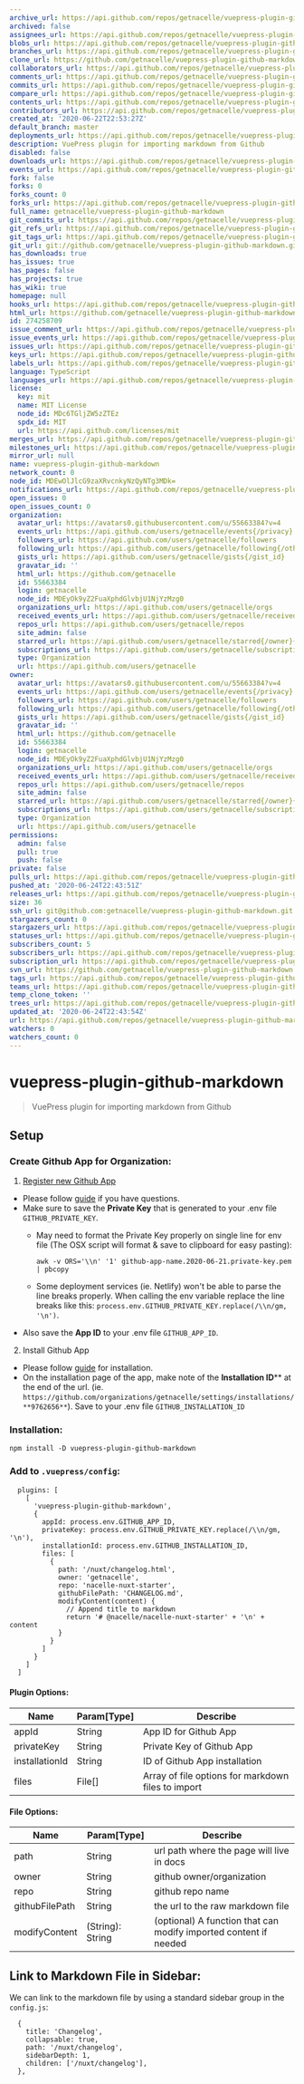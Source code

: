 ```yaml
---
archive_url: https://api.github.com/repos/getnacelle/vuepress-plugin-github-markdown/{archive_format}{/ref}
archived: false
assignees_url: https://api.github.com/repos/getnacelle/vuepress-plugin-github-markdown/assignees{/user}
blobs_url: https://api.github.com/repos/getnacelle/vuepress-plugin-github-markdown/git/blobs{/sha}
branches_url: https://api.github.com/repos/getnacelle/vuepress-plugin-github-markdown/branches{/branch}
clone_url: https://github.com/getnacelle/vuepress-plugin-github-markdown.git
collaborators_url: https://api.github.com/repos/getnacelle/vuepress-plugin-github-markdown/collaborators{/collaborator}
comments_url: https://api.github.com/repos/getnacelle/vuepress-plugin-github-markdown/comments{/number}
commits_url: https://api.github.com/repos/getnacelle/vuepress-plugin-github-markdown/commits{/sha}
compare_url: https://api.github.com/repos/getnacelle/vuepress-plugin-github-markdown/compare/{base}...{head}
contents_url: https://api.github.com/repos/getnacelle/vuepress-plugin-github-markdown/contents/{+path}
contributors_url: https://api.github.com/repos/getnacelle/vuepress-plugin-github-markdown/contributors
created_at: '2020-06-22T22:53:27Z'
default_branch: master
deployments_url: https://api.github.com/repos/getnacelle/vuepress-plugin-github-markdown/deployments
description: VuePress plugin for importing markdown from Github
disabled: false
downloads_url: https://api.github.com/repos/getnacelle/vuepress-plugin-github-markdown/downloads
events_url: https://api.github.com/repos/getnacelle/vuepress-plugin-github-markdown/events
fork: false
forks: 0
forks_count: 0
forks_url: https://api.github.com/repos/getnacelle/vuepress-plugin-github-markdown/forks
full_name: getnacelle/vuepress-plugin-github-markdown
git_commits_url: https://api.github.com/repos/getnacelle/vuepress-plugin-github-markdown/git/commits{/sha}
git_refs_url: https://api.github.com/repos/getnacelle/vuepress-plugin-github-markdown/git/refs{/sha}
git_tags_url: https://api.github.com/repos/getnacelle/vuepress-plugin-github-markdown/git/tags{/sha}
git_url: git://github.com/getnacelle/vuepress-plugin-github-markdown.git
has_downloads: true
has_issues: true
has_pages: false
has_projects: true
has_wiki: true
homepage: null
hooks_url: https://api.github.com/repos/getnacelle/vuepress-plugin-github-markdown/hooks
html_url: https://github.com/getnacelle/vuepress-plugin-github-markdown
id: 274258709
issue_comment_url: https://api.github.com/repos/getnacelle/vuepress-plugin-github-markdown/issues/comments{/number}
issue_events_url: https://api.github.com/repos/getnacelle/vuepress-plugin-github-markdown/issues/events{/number}
issues_url: https://api.github.com/repos/getnacelle/vuepress-plugin-github-markdown/issues{/number}
keys_url: https://api.github.com/repos/getnacelle/vuepress-plugin-github-markdown/keys{/key_id}
labels_url: https://api.github.com/repos/getnacelle/vuepress-plugin-github-markdown/labels{/name}
language: TypeScript
languages_url: https://api.github.com/repos/getnacelle/vuepress-plugin-github-markdown/languages
license:
  key: mit
  name: MIT License
  node_id: MDc6TGljZW5zZTEz
  spdx_id: MIT
  url: https://api.github.com/licenses/mit
merges_url: https://api.github.com/repos/getnacelle/vuepress-plugin-github-markdown/merges
milestones_url: https://api.github.com/repos/getnacelle/vuepress-plugin-github-markdown/milestones{/number}
mirror_url: null
name: vuepress-plugin-github-markdown
network_count: 0
node_id: MDEwOlJlcG9zaXRvcnkyNzQyNTg3MDk=
notifications_url: https://api.github.com/repos/getnacelle/vuepress-plugin-github-markdown/notifications{?since,all,participating}
open_issues: 0
open_issues_count: 0
organization:
  avatar_url: https://avatars0.githubusercontent.com/u/55663384?v=4
  events_url: https://api.github.com/users/getnacelle/events{/privacy}
  followers_url: https://api.github.com/users/getnacelle/followers
  following_url: https://api.github.com/users/getnacelle/following{/other_user}
  gists_url: https://api.github.com/users/getnacelle/gists{/gist_id}
  gravatar_id: ''
  html_url: https://github.com/getnacelle
  id: 55663384
  login: getnacelle
  node_id: MDEyOk9yZ2FuaXphdGlvbjU1NjYzMzg0
  organizations_url: https://api.github.com/users/getnacelle/orgs
  received_events_url: https://api.github.com/users/getnacelle/received_events
  repos_url: https://api.github.com/users/getnacelle/repos
  site_admin: false
  starred_url: https://api.github.com/users/getnacelle/starred{/owner}{/repo}
  subscriptions_url: https://api.github.com/users/getnacelle/subscriptions
  type: Organization
  url: https://api.github.com/users/getnacelle
owner:
  avatar_url: https://avatars0.githubusercontent.com/u/55663384?v=4
  events_url: https://api.github.com/users/getnacelle/events{/privacy}
  followers_url: https://api.github.com/users/getnacelle/followers
  following_url: https://api.github.com/users/getnacelle/following{/other_user}
  gists_url: https://api.github.com/users/getnacelle/gists{/gist_id}
  gravatar_id: ''
  html_url: https://github.com/getnacelle
  id: 55663384
  login: getnacelle
  node_id: MDEyOk9yZ2FuaXphdGlvbjU1NjYzMzg0
  organizations_url: https://api.github.com/users/getnacelle/orgs
  received_events_url: https://api.github.com/users/getnacelle/received_events
  repos_url: https://api.github.com/users/getnacelle/repos
  site_admin: false
  starred_url: https://api.github.com/users/getnacelle/starred{/owner}{/repo}
  subscriptions_url: https://api.github.com/users/getnacelle/subscriptions
  type: Organization
  url: https://api.github.com/users/getnacelle
permissions:
  admin: false
  pull: true
  push: false
private: false
pulls_url: https://api.github.com/repos/getnacelle/vuepress-plugin-github-markdown/pulls{/number}
pushed_at: '2020-06-24T22:43:51Z'
releases_url: https://api.github.com/repos/getnacelle/vuepress-plugin-github-markdown/releases{/id}
size: 36
ssh_url: git@github.com:getnacelle/vuepress-plugin-github-markdown.git
stargazers_count: 0
stargazers_url: https://api.github.com/repos/getnacelle/vuepress-plugin-github-markdown/stargazers
statuses_url: https://api.github.com/repos/getnacelle/vuepress-plugin-github-markdown/statuses/{sha}
subscribers_count: 5
subscribers_url: https://api.github.com/repos/getnacelle/vuepress-plugin-github-markdown/subscribers
subscription_url: https://api.github.com/repos/getnacelle/vuepress-plugin-github-markdown/subscription
svn_url: https://github.com/getnacelle/vuepress-plugin-github-markdown
tags_url: https://api.github.com/repos/getnacelle/vuepress-plugin-github-markdown/tags
teams_url: https://api.github.com/repos/getnacelle/vuepress-plugin-github-markdown/teams
temp_clone_token: ''
trees_url: https://api.github.com/repos/getnacelle/vuepress-plugin-github-markdown/git/trees{/sha}
updated_at: '2020-06-24T22:43:54Z'
url: https://api.github.com/repos/getnacelle/vuepress-plugin-github-markdown
watchers: 0
watchers_count: 0
---
```


# vuepress-plugin-github-markdown

> VuePress plugin for importing markdown from Github

## Setup

### Create Github App for Organization:

1. [Register new Github App](https://github.com/organizations/H2Know/settings/apps/new)
  - Please follow [guide](https://developer.github.com/apps/building-github-apps/creating-a-github-app/) if you have questions.
  - Make sure to save the **Private Key** that is generated to your .env file `GITHUB_PRIVATE_KEY`.
      - May need to format the Private Key properly on single line for env file (The OSX script will format & save to clipboard for easy pasting):

        `awk -v ORS='\\n' '1' github-app-name.2020-06-21.private-key.pem | pbcopy`
      - Some deployment services (ie. Netlify) won't be able to parse the line breaks properly. When calling the env variable replace the line breaks like this: `process.env.GITHUB_PRIVATE_KEY.replace(/\\n/gm, '\n')`.
  - Also save the **App ID** to your .env file `GITHUB_APP_ID`.

2. Install Github App
  - Please follow [guide](https://developer.github.com/apps/installing-github-apps/) for installation.
  - On the installation page of the app, make note of the **Installation ID**** at the end of the url. (ie. `https://github.com/organizations/getnacelle/settings/installations/**9762656**`). Save to your .env file `GITHUB_INSTALLATION_ID`

### Installation:

`npm install -D vuepress-plugin-github-markdown`

### Add to `.vuepress/config`:

```
  plugins: [
    [
      'vuepress-plugin-github-markdown',
      {
        appId: process.env.GITHUB_APP_ID,
        privateKey: process.env.GITHUB_PRIVATE_KEY.replace(/\\n/gm, '\n'),
        installationId: process.env.GITHUB_INSTALLATION_ID,
        files: [
          {
            path: '/nuxt/changelog.html',
            owner: 'getnacelle',
            repo: 'nacelle-nuxt-starter',
            githubFilePath: 'CHANGELOG.md',
            modifyContent(content) {
              // Append title to markdown
              return '# @nacelle/nacelle-nuxt-starter' + '\n' + content
            }
          }
        ]
      }
    ]
  ]
```

#### Plugin Options:

| Name | Param[Type] | Describe |
| ---- | --------- | -------- |
| appId | String | App ID for Github App |
| privateKey | String | Private Key of Github App |
| installationId | String | ID of Github App installation |
| files | File[] | Array of file options for markdown files to import |

#### File Options:

| Name | Param[Type] | Describe |
| ---- | --------- | -------- |
| path | String | url path where the page will live in docs |
| owner | String | github owner/organization |
| repo | String | github repo name |
| githubFilePath | String | the url to the raw markdown file |
| modifyContent | (String): String | (optional) A function that can modify imported content if needed |


## Link to Markdown File in Sidebar:

We can link to the markdown file by using a standard sidebar group in the `config.js`:

```
  {
    title: 'Changelog',
    collapsable: true,
    path: '/nuxt/changelog',
    sidebarDepth: 1,
    children: ['/nuxt/changelog'],
  },
```